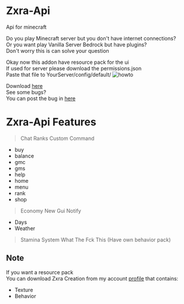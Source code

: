 # Zxra-Api
Api for minecraft <br>

Do you play Minecraft server but you don't have internet connections? <br>
Or you want play Vanilla Server Bedrock but have plugins? <br>
Don't worry this is can solve your question <br>

Okay now this addon have resource pack for the ui <br>
If used for server please download the permissions.json <br>
Paste that file to YourServer/config/default/
![howto]('https://github.com/CrzxaExe/CrzxaExe/blob/main/asset/how-to-paste-permission.json.jpg')

Download [here]('https://github.com/CrzxaExe/Zxra-Api/releases') <br>
See some bugs? <br>
You can post the bug in [here]('https://github.com/CrzxaExe/Zxra-Api/issues')

# Zxra-Api Features
> Chat Ranks
> Custom Command
- buy
- balance
- gmc
- gms
- help
- home
- menu
- rank
- shop
> Economy
> New Gui
> Notify
- Days
- Weather
> Stamina System
> What The Fck This (Have own behavior pack)

## Note
If you want a resource pack <br>
You can download Zxra Creation from my account [profile]('https://github.com/CrzxaExe/') that contains:
- Texture
- Behavior
